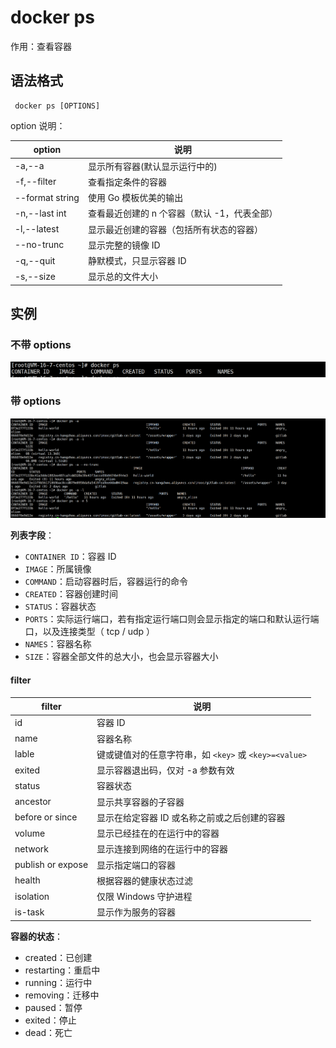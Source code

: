 # docker ps

作用：查看容器

## 语法格式

```
 docker ps [OPTIONS]
```

option 说明：

| option          | 说明                                         |
| --------------- | -------------------------------------------- |
| -a,--a          | 显示所有容器(默认显示运行中的)               |
| -f,--filter     | 查看指定条件的容器                           |
| --format string | 使用 Go 模板优美的输出                       |
| -n,--last int   | 查看最近创建的 n 个容器（默认 -1，代表全部） |
| -l,--latest     | 显示最近创建的容器（包括所有状态的容器）     |
| --no-trunc      | 显示完整的镜像 ID                            |
| -q,--quit       | 静默模式，只显示容器 ID                      |
| -s,--size       | 显示总的文件大小                             |

## 实例

### 不带 options

![ps](./images/ps1png.png)

### 带 options

![ps](./images/ps2.png)

**列表字段**：

- `CONTAINER ID`：容器 ID
- `IMAGE`：所属镜像
- `COMMAND`：启动容器时后，容器运行的命令
- `CREATED`：容器创建时间
- `STATUS`：容器状态
- `PORTS`：实际运行端口，若有指定运行端口则会显示指定的端口和默认运行端口，以及连接类型（ tcp / udp ）
- `NAMES`：容器名称
- `SIZE`：容器全部文件的总大小，也会显示容器大小

#### filter

| filter            | 说明                                              |
| ----------------- | ------------------------------------------------- |
| id                | 容器 ID                                           |
| name              | 容器名称                                          |
| lable             | 键或键值对的任意字符串，如 `<key>` 或 `<key>=<value>` |
| exited            | 显示容器退出码，仅对 -a 参数有效                  |
| status            | 容器状态                                          |
| ancestor          | 显示共享容器的子容器                              |
| before or since   | 显示在给定容器 ID 或名称之前或之后创建的容器      |
| volume            | 显示已经挂在的在运行中的容器                      |
| network           | 显示连接到网络的在运行中的容器                    |
| publish or expose | 显示指定端口的容器                                |
| health            | 根据容器的健康状态过滤                            |
| isolation         | 仅限 Windows 守护进程                             |
| is-task           | 显示作为服务的容器                                |

**容器的状态**：

- created：已创建
- restarting：重启中
- running：运行中
- removing：迁移中
- paused：暂停
- exited：停止
- dead：死亡

